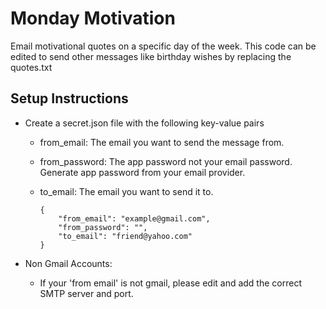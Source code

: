 # Monday Motivation #
Email motivational quotes on a specific day of the week. This code can be edited to send other messages like birthday wishes by replacing the quotes.txt


## Setup Instructions ##

- Create a secret.json file with the following key-value pairs

    - from_email: The email you want to send the message from.
    - from_password: The app password not your email password. Generate app password from your email provider.
    - to_email: The email you want to send it to.

        ```
        {
            "from_email": "example@gmail.com",
            "from_password": "",
            "to_email": "friend@yahoo.com"
        }
        ```

- Non Gmail Accounts:

    - If your 'from email' is not gmail, please edit and add the correct SMTP server and port. 
